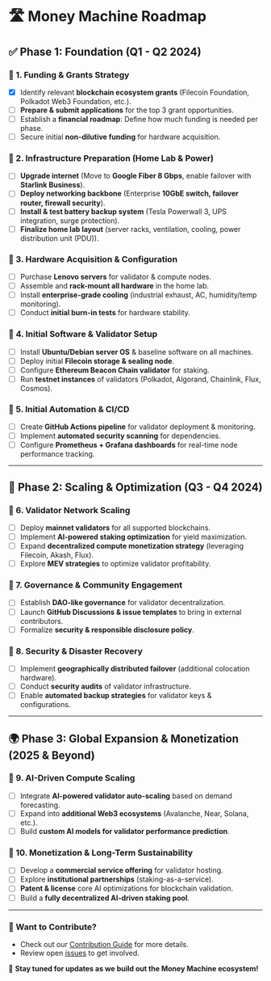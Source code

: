 # 🛣️ Money Machine Roadmap

## ✅ Phase 1: Foundation (Q1 - Q2 2024)

### **🔹 1. Funding & Grants Strategy**
- [x] Identify relevant **blockchain ecosystem grants** (Filecoin Foundation, Polkadot Web3 Foundation, etc.).
- [ ] **Prepare & submit applications** for the top 3 grant opportunities.
- [ ] Establish a **financial roadmap**: Define how much funding is needed per phase.
- [ ] Secure initial **non-dilutive funding** for hardware acquisition.

### **🔹 2. Infrastructure Preparation (Home Lab & Power)**
- [ ] **Upgrade internet** (Move to **Google Fiber 8 Gbps**, enable failover with **Starlink Business**).
- [ ] **Deploy networking backbone** (Enterprise **10GbE switch, failover router, firewall security**).
- [ ] **Install & test battery backup system** (Tesla Powerwall 3, UPS integration, surge protection).
- [ ] **Finalize home lab layout** (server racks, ventilation, cooling, power distribution unit (PDU)).

### **🔹 3. Hardware Acquisition & Configuration**
- [ ] Purchase **Lenovo servers** for validator & compute nodes.
- [ ] Assemble and **rack-mount all hardware** in the home lab.
- [ ] Install **enterprise-grade cooling** (industrial exhaust, AC, humidity/temp monitoring).
- [ ] Conduct **initial burn-in tests** for hardware stability.

### **🔹 4. Initial Software & Validator Setup**
- [ ] Install **Ubuntu/Debian server OS** & baseline software on all machines.
- [ ] Deploy initial **Filecoin storage & sealing node**.
- [ ] Configure **Ethereum Beacon Chain validator** for staking.
- [ ] Run **testnet instances** of validators (Polkadot, Algorand, Chainlink, Flux, Cosmos).

### **🔹 5. Initial Automation & CI/CD**
- [ ] Create **GitHub Actions pipeline** for validator deployment & monitoring.
- [ ] Implement **automated security scanning** for dependencies.
- [ ] Configure **Prometheus + Grafana dashboards** for real-time node performance tracking.

---

## 🔄 Phase 2: Scaling & Optimization (Q3 - Q4 2024)

### **🔹 6. Validator Network Scaling**
- [ ] Deploy **mainnet validators** for all supported blockchains.
- [ ] Implement **AI-powered staking optimization** for yield maximization.
- [ ] Expand **decentralized compute monetization strategy** (leveraging Filecoin, Akash, Flux).
- [ ] Explore **MEV strategies** to optimize validator profitability.

### **🔹 7. Governance & Community Engagement**
- [ ] Establish **DAO-like governance** for validator decentralization.
- [ ] Launch **GitHub Discussions & issue templates** to bring in external contributors.
- [ ] Formalize **security & responsible disclosure policy**.

### **🔹 8. Security & Disaster Recovery**
- [ ] Implement **geographically distributed failover** (additional colocation hardware).
- [ ] Conduct **security audits** of validator infrastructure.
- [ ] Enable **automated backup strategies** for validator keys & configurations.

---

## 🌍 Phase 3: Global Expansion & Monetization (2025 & Beyond)

### **🔹 9. AI-Driven Compute Scaling**
- [ ] Integrate **AI-powered validator auto-scaling** based on demand forecasting.
- [ ] Expand into **additional Web3 ecosystems** (Avalanche, Near, Solana, etc.).
- [ ] Build **custom AI models for validator performance prediction**.

### **🔹 10. Monetization & Long-Term Sustainability**
- [ ] Develop a **commercial service offering** for validator hosting.
- [ ] Explore **institutional partnerships** (staking-as-a-service).
- [ ] **Patent & license** core AI optimizations for blockchain validation.
- [ ] Build a **fully decentralized AI-driven staking pool**.

---

### **📢 Want to Contribute?**
- Check out our [Contribution Guide](CONTRIBUTING.md) for more details.
- Review open [issues](https://github.com/wealthyelephant/MoneyMachine/issues) to get involved.

🚀 **Stay tuned for updates as we build out the Money Machine ecosystem!**
